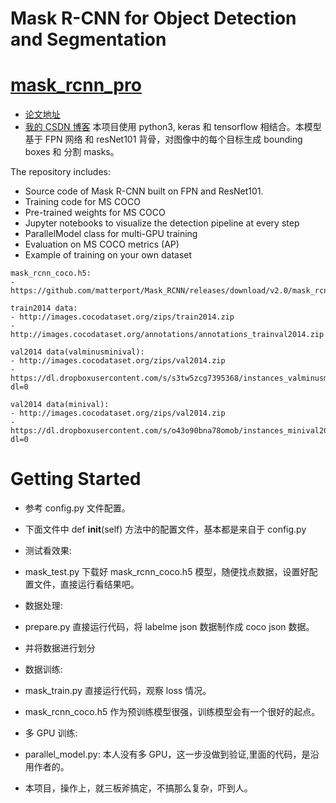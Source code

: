 # Mask R-CNN for Object Detection and Segmentation
# [mask_rcnn_pro](https://github.com/wandaoyi/mask_rcnn_pro)

- [论文地址](https://arxiv.org/abs/1703.06870)
- [我的 CSDN 博客](https://blog.csdn.net/qq_38299170/article/details/105233638) 
本项目使用 python3, keras 和 tensorflow 相结合。本模型基于 FPN 网络 和 resNet101 背骨，对图像中的每个目标生成 bounding boxes 和 分割 masks。

The repository includes:
* Source code of Mask R-CNN built on FPN and ResNet101.
* Training code for MS COCO
* Pre-trained weights for MS COCO
* Jupyter notebooks to visualize the detection pipeline at every step
* ParallelModel class for multi-GPU training
* Evaluation on MS COCO metrics (AP)
* Example of training on your own dataset

```bashrc
mask_rcnn_coco.h5:
- https://github.com/matterport/Mask_RCNN/releases/download/v2.0/mask_rcnn_coco.h5

train2014 data:
- http://images.cocodataset.org/zips/train2014.zip
- http://images.cocodataset.org/annotations/annotations_trainval2014.zip

val2014 data(valminusminival):
- http://images.cocodataset.org/zips/val2014.zip
- https://dl.dropboxusercontent.com/s/s3tw5zcg7395368/instances_valminusminival2014.json.zip?dl=0

val2014 data(minival):
- http://images.cocodataset.org/zips/val2014.zip
- https://dl.dropboxusercontent.com/s/o43o90bna78omob/instances_minival2014.json.zip?dl=0
```


# Getting Started

* 参考 config.py 文件配置。
* 下面文件中 def __init__(self) 方法中的配置文件，基本都是来自于 config.py


* 测试看效果:
* mask_test.py 下载好 mask_rcnn_coco.h5 模型，随便找点数据，设置好配置文件，直接运行看结果吧。


* 数据处理:
* prepare.py 直接运行代码，将 labelme json 数据制作成 coco json 数据。
* 并将数据进行划分


* 数据训练:
* mask_train.py 直接运行代码，观察 loss 情况。
* mask_rcnn_coco.h5 作为预训练模型很强，训练模型会有一个很好的起点。


* 多 GPU 训练:
* parallel_model.py: 本人没有多 GPU，这一步没做到验证,里面的代码，是沿用作者的。


* 本项目，操作上，就三板斧搞定，不搞那么复杂，吓到人。



